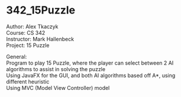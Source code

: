 # 342_15Puzzle
Author: Alex Tkaczyk\
Course: CS 342\
Instructor: Mark Hallenbeck\
Project: 15 Puzzle

General:\
Program to play 15 Puzzle, where the player can select between 2 AI algorithms to assist in solving the puzzle\
Using JavaFX for the GUI, and both AI algorithms based off A*, using different heuristic\
Using MVC (Model View Controller) model

